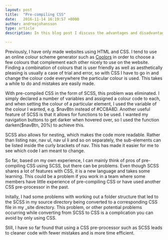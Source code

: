 ```yaml
---
layout: post
title:  "Pre-compiling CSS"
date:   2016-11-14 16:19:57 +0000
author: andreajohansson
type: article
description: In this blog post I discuss the advantages and disadvantages of using SCSS over CSS and describe which SCSS techniques were used in creating this website.

---
```

Previously, I have only made websites using HTML and CSS. 
I tend to use an online colour scheme generator such as [Coolors](https://coolors.co/) in order to choose a few colours that complement each other nicely to use on the website.
Finding a combination of colours that is user friendly as well as aesthetically pleasing is usually a case of trial and error, so with CSS I have to go in and change the colour code everywhere the particular colour is used. This takes a while to do and mistakes are easily made.

With pre-compiled CSS in the form of SCSS, this problem was eliminated. I simply declared a number of variables and assigned a colour code to each, and when setting the colour of a particular element, 
I used the variable of the colour I wanted, e.g. $navBtn instead of #CC8A8D. Another useful feature of SCSS is that it allows for functions to be used. I wanted my navigation buttons to get darker when hovered over, so I used the function darken($navBtn, 20%) to achieve this.

SCSS also allows for nesting, which makes the code more readable. 
Rather than listing nav, nav ul, nav ul li and so on separately, the sub-elements can be listed inside the curly brackets of nav. This has made it easier for me to see which code I am meant to change.

So far, based on my own experience, I can mainly think of pros of pre-compiling CSS using SCSS, but there can be problems. 
Even though SCSS shares a lot of features with CSS, it is a new language and takes some learning. This could be a problem if you work in a team where some members have little experience of pre-compiling CSS or have used another CSS pre-processor in the past.

Initally, I had some problems with working out a folder structure that led to the SCSS in my source directory being converted to a corresponding CSS file in my _site directory. This problem, or other potential problems occurring while converting from SCSS to CSS is a complication you can avoid by only using CSS.

Still, I have so far found that using a CSS pre-processor such as SCSS leads to cleaner code with fewer mistakes and is more time efficient.
